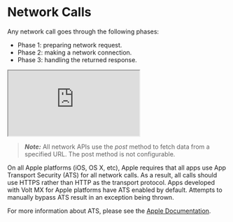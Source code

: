                             


Network Calls
=============

Any network call goes through the following phases:

*   Phase 1: preparing network request.
*   Phase 2: making a network connection.
*   Phase 3: handling the returned response.

<div class="youtube-wrapper"><iframe src="https://www.youtube.com/embed/ea1V9iEuRjc" allowfullscreen=""></iframe></div>

> **_Note:_** All network APIs use the _post_ method to fetch data from a specified URL. The post method is not configurable.

On all Apple platforms (iOS, OS X, etc), Apple requires that all apps use App Transport Security (ATS) for all network calls. As a result, all calls should use HTTPS rather than HTTP as the transport protocol. Apps developed with Volt MX for Apple platforms have ATS enabled by default. Attempts to manually bypass ATS result in an exception being thrown.

For more information about ATS, please see the [Apple Documentation](https://developer.apple.com/library/content/documentation/General/Reference/InfoPlistKeyReference/Articles/CocoaKeys.md#//apple_ref/doc/uid/TP40009251-SW35).

